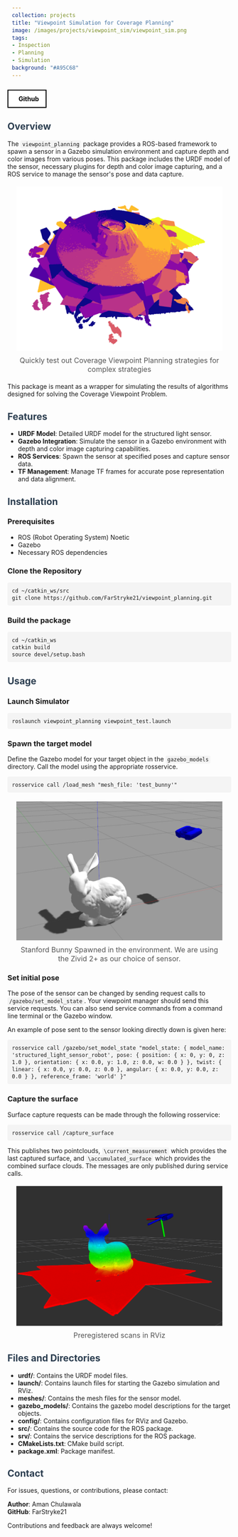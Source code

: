 ```yaml
---
collection: projects
title: "Viewpoint Simulation for Coverage Planning"
image: /images/projects/viewpoint_sim/viewpoint_sim.png
tags: 
- Inspection
- Planning
- Simulation
background: "#A95C68" 
---
```

<style>
    h1, h2 {
        color: #2c3e50;
    }
     .image-container {
        text-align: center;
        margin: 20px;
    }
    .image-container img {
        max-width: 100%;
        height: auto;
    }
    .image-caption {
        margin-top: 8px;
        font-size: 16px;
        color: #555;
    }
    code {
        background-color: #f4f4f4;
        padding: 2px 4px;
        border-radius: 4px;
    }
    pre {
        background-color: #f4f4f4;
        padding: 10px;
        border-radius: 4px;
        overflow-x: auto;
    }
    .button-container {
    width: 100%;
    display: flex;
    justify-content: left;
    }

    .button-group {
        display: flex;
        gap: 15px; /* Space between buttons */
        align-items: center;
    }

    .icon-button {
        display: flex;
        align-items: center;
        justify-content: center;
        padding: 10px 15px;
        border: 2px solid black;
        background-color: white;
        color: black;
        font-weight: bold;
        cursor: pointer;
        transition: all 0.3s ease;
        text-decoration: none !important;
    }

    .icon-button i {
        margin-right: 8px;
        font-size: 20px;
    }

    .icon-button:hover {
        background-color: black;
        color: white;
    }
</style>

<div class="button-container">
    <div class="button-group">
        <a href="https://github.com/FarStryke21/viewpoint_planning"
         class="icon-button github-button">
            <i class="fab fa-github"></i>
            <span>Github</span>
        </a>
    </div>
</div>


<h2>Overview</h2>

<p>The <code>viewpoint_planning</code> package provides a ROS-based framework to spawn a sensor in a Gazebo simulation environment and capture depth and color images from various poses. This package includes the URDF model of the sensor, necessary plugins for depth and color image capturing, and a ROS service to manage the sensor's pose and data capture.</p>

<div class="image-container">
    <img src="/images/projects/viewpoint_sim/registered.png" alt="Description of the image">
    <div class="image-caption">Quickly test out Coverage Viewpoint Planning strategies for complex strategies</div>
</div>
<p>This package is meant as a wrapper for simulating the results of algorithms designed for solving the Coverage Viewpoint Problem.</p>

<h2>Features</h2>

<ul>
    <li><strong>URDF Model</strong>: Detailed URDF model for the structured light sensor.</li>
    <li><strong>Gazebo Integration</strong>: Simulate the sensor in a Gazebo environment with depth and color image capturing capabilities.</li>
    <li><strong>ROS Services</strong>: Spawn the sensor at specified poses and capture sensor data.</li>
    <li><strong>TF Management</strong>: Manage TF frames for accurate pose representation and data alignment.</li>
</ul>

<h2>Installation</h2>
<h3>Prerequisites</h3>
<ul>
    <li>ROS (Robot Operating System) Noetic</li>
    <li>Gazebo</li>
    <li>Necessary ROS dependencies</li>
</ul>

<h3>Clone the Repository</h3>
<pre><code>cd ~/catkin_ws/src
git clone https://github.com/FarStryke21/viewpoint_planning.git</code></pre>

<h3>Build the package</h3>
<pre><code>cd ~/catkin_ws
catkin build
source devel/setup.bash</code></pre>

<h2>Usage</h2>
<h3>Launch Simulator</h3>
<pre><code>roslaunch viewpoint_planning viewpoint_test.launch</code></pre>

<h3>Spawn the target model</h3>
<p>Define the Gazebo model for your target object in the <code>gazebo_models</code> directory. Call the model using the appropriate rosservice.</p>
<pre><code>rosservice call /load_mesh "mesh_file: 'test_bunny'"</code></pre>

<div class="image-container">
    <img src="/images/projects/viewpoint_sim/gazebo.png" alt="Description of the image">
    <div class="image-caption">Stanford Bunny Spawned in the environment. We are using the Zivid 2+ as our choice of sensor.</div>
</div>

<h3>Set initial pose</h3>
<p>The pose of the sensor can be changed by sending request calls to <code>/gazebo/set_model_state</code>. Your viewpoint manager should send this service requests. You can also send service commands from a command line terminal or the Gazebo window.</p>
<p>An example of pose sent to the sensor looking directly down is given here:</p>
<pre><code>rosservice call /gazebo/set_model_state "model_state: { model_name: 'structured_light_sensor_robot', pose: { position: { x: 0, y: 0, z: 1.0 }, orientation: { x: 0.0, y: 1.0, z: 0.0, w: 0.0 } }, twist: { linear: { x: 0.0, y: 0.0, z: 0.0 }, angular: { x: 0.0, y: 0.0, z: 0.0 } }, reference_frame: 'world' }"</code></pre>

<h3>Capture the surface</h3>
<p>Surface capture requests can be made through the following rosservice:</p>
<pre><code>rosservice call /capture_surface</code></pre>
<p>This publishes two pointclouds, <code>\current_measurement</code> which provides the last captured surface, and <code>\accumulated_surface</code> which provides the combined surface clouds. The messages are only published during service calls.</p>

<div class="image-container">
    <img src="/images/projects/viewpoint_sim/rviz.png" alt="Description of the image">
    <div class="image-caption">Preregistered scans in RViz</div>
</div>

<h2>Files and Directories</h2>
<ul>
    <li><strong>urdf/</strong>: Contains the URDF model files.</li>
    <li><strong>launch/</strong>: Contains launch files for starting the Gazebo simulation and RViz.</li>
    <li><strong>meshes/</strong>: Contains the mesh files for the sensor model.</li>
    <li><strong>gazebo_models/</strong>: Contains the gazebo model descriptions for the target objects.</li>
    <li><strong>config/</strong>: Contains configuration files for RViz and Gazebo.</li>
    <li><strong>src/</strong>: Contains the source code for the ROS package.</li>
    <li><strong>srv/</strong>: Contains the service descriptions for the ROS package.</li>
    <li><strong>CMakeLists.txt</strong>: CMake build script.</li>
    <li><strong>package.xml</strong>: Package manifest.</li>
</ul>

<h2>Contact</h2>
<p>For issues, questions, or contributions, please contact:</p>
<p><strong>Author</strong>: Aman Chulawala<br>
<strong>GitHub</strong>: FarStryke21</p>
<p>Contributions and feedback are always welcome!</p>